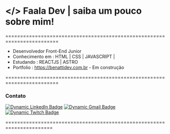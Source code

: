 

   # </> Faala Dev | saiba um pouco sobre mim!


========================================================================
* Desenvolvedor Front-End Junior 
* Conhecimento em : HTML | CSS | JAVASCRIPT | 
* Estudando : REACTJS | ASTRO
* Portfolio : https://benattidev.com.br - Em construção


========================================================================



### Contato 

[![Dynamic LinkedIn Badge](https://img.shields.io/badge/LINKEDIN-%231578D3?style=for-the-badge&logo=LINKEDIN&logoColor=%23FFF)](https://www.linkedin.com/in/lucascbenatti/)
[![Dynamic Gmail Badge](https://img.shields.io/badge/GMAIL-%2300B388?style=for-the-badge&logo=GMAIL&logoColor=%23FFF)](mailto:contatobenatti@gmail.com)
[![Dynamic Twitch Badge](https://img.shields.io/badge/TWITCH-%238C4FFF?style=for-the-badge&logo=TWITCH&logoColor=%23FFF)](https://www.twitch.tv/kellotodev)


======================================================================

